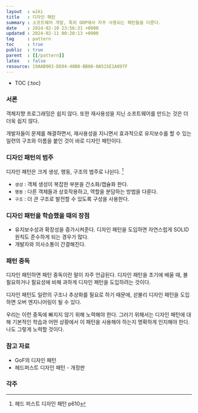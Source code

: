 ```yaml
---
layout  : wiki
title   : 디자인 패턴
summary : 소프트웨어 개발, 특히 OOP에서 자주 사용되는 패턴들을 다룬다.
date    : 2024-02-10 23:56:31 +0900
updated : 2024-02-11 00:20:13 +0900
tag     : pattern
toc     : true
public  : true
parent  : [[/pattern]]
latex   : false
resource: 19AAB903-DE04-40B8-BB08-0A515E1A897F
---
```

* TOC
{:toc}

### 서론

객체지향 프로그래밍은 쉽지 않다. 또한 재사용성을 지닌 소프트웨어를 만드는 것은 더더욱 쉽지 않다.

개발자들이 문제를 해결하면서, 재사용성을 지니면서 효과적으로 유지보수를 할 수 있는 일련의 구조와 이름을 붙인 것이 바로 디자인 패턴이다.

### 디자인 패턴의 범주

디자인 패턴은 크게 생성, 행동, 구조의 범주로 나뉜다. [^1]

- `생성` : 객체 생성이 복잡한 부분을 간소화/캡슐화 한다.
- `행동` : 다른 객체들과 상호작용하고, 역할을 분담하는 방법을 다룬다.
- `구조` : 더 큰 구조로 발전할 수 있도록 구성을 사용한다.

### 디자인 패턴을 학습했을 때의 장점

- 유지보수성과 확장성을 증가시켜준다. 디자인 패턴을 도입하면 자연스럽게 SOLID원칙도 준수하게 되는 경우가 많다.
- 개발자와 의사소통이 간결해진다.

### 패턴 중독

디자인 패턴하면 패턴 중독이란 말이 자주 언급된다. 디자인 패턴을 초기에 배울 때, 불필요하거나 필요성에 비해 과하게 디자인 패턴을 도입하려는 것이다.

디자인 패턴도 일련의 구조나 추상화를 필요로 하기 때문에, 섣불리 디자인 패턴을 도입하면 오버 엔지니어링이 될 수 있다.

우리는 이런 중독에 빠지지 않기 위해 노력해야 한다. 그러기 위해서는 디자인 패턴에 대해 기본적인 학습과 어떤 상황에서 이 패턴을 사용해야 하는지 명확하게 인지해야 한다. 나도 그렇게 노력할 것이다.

### 참고 자료

- GoF의 디자인 패턴
- 헤드퍼스트 디자인 패턴 - 개정판

### 각주

[^1]: 헤드 퍼스트 디자인 패턴 p610

